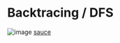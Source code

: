# Backtracing / DFS
![image](https://github.com/friendlyantz/algo-dojo/assets/70934030/f80af4a2-76a8-464c-8a08-cb9278cbcf01)
[sauce](https://www.youtube.com/watch?v=REOH22Xwdkk)

